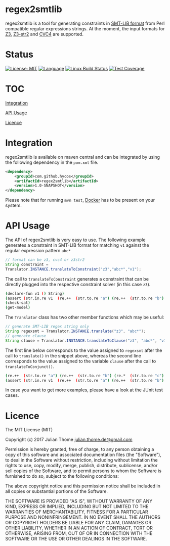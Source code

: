 # regex2smtlib

regex2smtlib is a tool for generating constraints in [SMT-LIB
format](http://smtlib.cs.uiowa.edu/language.shtml) from Perl compatible
regular expressions strings. At the moment, the input formats for
[Z3](https://github.com/z3prover/z3),
[Z3-str2](https://sites.google.com/site/z3strsolver/) and
[CVC4](http://cvc4.cs.stanford.edu/web/) are supported.

# Status

[![License: MIT](https://img.shields.io/badge/License-MIT-yellow.svg)][licence]
[![Language](http://img.shields.io/badge/language-java-brightgreen.svg)][language]
[![Linux Build Status](https://img.shields.io/travis/hycos/regex2smtlib/master.svg?label=Linux%20build)][travis]
[![Test Coverage](https://codecov.io/gh/hycos/regex2smtlib/branch/master/graph/badge.svg)][coverage]

[licence]: https://opensource.org/licenses/mit
[language]: https://www.java.com
[travis]: https://travis-ci.org/hycos/regex2smtlib
[coverage]: https://codecov.io/gh/hycos/regex2smtlib

# TOC

[Integration](#integration)

[API Usage](#api-usage)

[Licence](#licence)


# Integration

regex2smtlib is available on maven central and can be integrated by
using the following dependency in the `pom.xml` file. 

```xml
<dependency>
    <groupId>com.github.hycos</groupId>
    <artifactId>regex2smtlib</artifactId>
    <version>1.0-SNAPSHOT</version>
</dependency>
```

Please note that for running `mvn test`, [Docker](https://www.docker.com/) has
to be present on your system.

# API Usage

The API of regex2smtlib is very easy to use. The following example
generates a constraint in SMT-LIB format for matching `v1`
against the regular expression pattern `abc*`

```java
// format can be z3, cvc4 or z3str2
String constraint =
Translator.INSTANCE.translateToConstraint("z3","abc*","v1");
```

The call to `translateToConstraint` generates a constraint that
can be directly plugged into the respective constraint solver (in this case
`z3`).

```bash
(declare-fun v1 () String)
(assert (str.in.re v1  (re.++  (str.to.re "a") (re.++  (str.to.re "b") (re.*  (str.to.re "c") )))))
(check-sat)
(get-model)
```

The `Translator` class has two other member functions which may be useful:

```java
// generate SMT-LIB regex string only
String regexsmt = Translator.INSTANCE.translate("z3", "abc*");
// generate clause
String clause = Translator.INSTANCE.translateToClause("z3", "abc*", "v1");
```

The first line below corresponds to the value assigned to `regexsmt` after the
call to `translate()` in the snippet above, whereas the second line corresponds
to the value assigned to the variable `clause` after the call to
`translateToConjunct()`.

```bash
(re.++  (str.to.re "a") (re.++  (str.to.re "b") (re.*  (str.to.re "c") )))
(assert (str.in.re v1  (re.++  (str.to.re "a") (re.++  (str.to.re "b") (re.*  (str.to.re "c") )))))
```

In case you want to get more examples, please have a look at the JUnit test
cases.

# Licence

The MIT License (MIT)

Copyright (c) 2017 Julian Thome <julian.thome.de@gmail.com>

Permission is hereby granted, free of charge, to any person obtaining a copy of
this software and associated documentation files (the "Software"), to deal in
the Software without restriction, including without limitation the rights to
use, copy, modify, merge, publish, distribute, sublicense, and/or sell copies
of the Software, and to permit persons to whom the Software is furnished to do
so, subject to the following conditions:

The above copyright notice and this permission notice shall be included in all
copies or substantial portions of the Software.

THE SOFTWARE IS PROVIDED "AS IS", WITHOUT WARRANTY OF ANY KIND, EXPRESS OR
IMPLIED, INCLUDING BUT NOT LIMITED TO THE WARRANTIES OF MERCHANTABILITY,
FITNESS FOR A PARTICULAR PURPOSE AND NONINFRINGEMENT. IN NO EVENT SHALL THE
AUTHORS OR COPYRIGHT HOLDERS BE LIABLE FOR ANY CLAIM, DAMAGES OR OTHER
LIABILITY, WHETHER IN AN ACTION OF CONTRACT, TORT OR OTHERWISE, ARISING FROM,
OUT OF OR IN CONNECTION WITH THE SOFTWARE OR THE USE OR OTHER DEALINGS IN THE
SOFTWARE.

